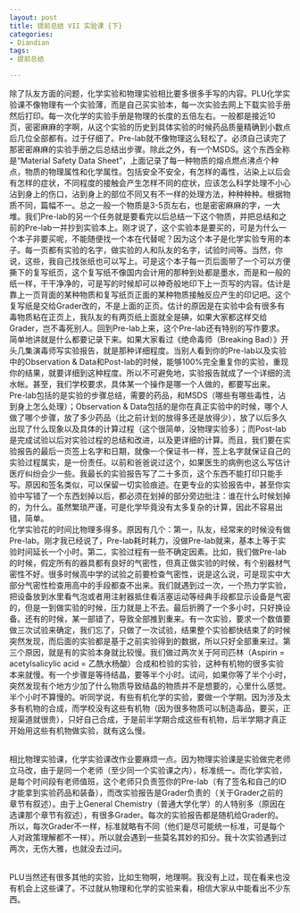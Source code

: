 ```yaml
---
layout: post
title: 提前总结 VII 实验课 {下}
categories:
- Diandian
tags:
- 提前总结

---
```

<p>除了队友方面的问题，化学实验和物理实验相比要多很多手写的内容。PLU化学实验课不像物理有一个实验薄，而是自己买实验本，每一次实验去网上下载实验手册然后打印。每一次化学的实验手册是物理的长度的五倍左右。一般都是接近10页，密密麻麻的字啊，从这个实验的历史到具体实验的时候药品质量精确到小数点后几位全部都有。过于仔细了。Pre-lab就不像物理这么轻松了。必须自己读完了那密密麻麻的实验手册之后总结出步骤。除此之外，有一个MSDS。这个东西全称是“Material Safety Data Sheet”，上面记录了每一种物质的熔点燃点沸点个种点，物质的物理属性和化学属性。包括安全不安全，有怎样的毒性，沾染上以后会有怎样的症状，不同程度的接触会产生怎样不同的症状，应该怎么科学处理不小心沾到身上的伤口，沾到身上的部位不同又有不一样的处理方法，种种种种。根据物质不同，篇幅不一。总之一般一个物质是3-5页左右，也是密密麻麻的字，一大堆。我们Pre-lab的另一个任务就是要看完以后总结一下这个物质，并把总结和之前的Pre-lab一并抄到实验本上。刚才说了，这个实验本是要买的，可是为什么一个本子非要买呢，不能随便找一个本在代替呢？因为这个本子是化学实验专用的本子。每一页都有实验的名字，做实验的人和队友的名字，试验时间等。当然，你说，这些，我自己找张纸也可以写上。可是这个本子每一页后面带了一个可以方便撕下的复写纸页，这个复写纸不像国内会计用的那种到处都是墨水，而是和一般的纸一样，干干净净的，可是写的时候却可以神奇般地印下上一页写的内容。估计是靠上一页背面的某种物质和复写纸页正面的某种物质接触反应产生的印记吧。这个复写纸是交给Grader改的，不是上面的正页。估计的原因是在实验中会有很多有毒物质粘在正页上，我队友的有两页纸上面就全是碘，如果大家都这样交给Grader，岂不毒死别人。回到Pre-lab上来，这个Pre-lab还有特别的写作要求。简单地讲就是什么都要记录下来。如果大家看过《绝命毒师（Breaking Bad）》开头几集演毒师写实验报告，就是那种详细程度。当别人看到你的Pre-lab以及实验中的Observation &amp; Data和Post-lab的时候，能够100%完全重复你的实验，重现你的结果，就要详细到这种程度。所以不可避免地，实验报告就成了一个详细的流水帐。甚至，我们学校要求，具体某一个操作是哪一个人做的，都要写出来。Pre-lab包括的是实验的步骤总结，需要的药品，和MSDS（哪些有哪些毒性，沾到身上怎么处理）；Observation &amp; Data包括的是你在真正实验中的时候，哪个人做了哪个步骤，放了多少药品（比之前计划的放得多还是放得少），放了以后多久出现了什么现象以及具体的计算过程（这个很简单，没物理实验多）；而Post-lab是完成试验以后对实验过程的总结和改进，以及更详细的计算。而且，我们要在实验报告的最后一页签上名字和日期，就像一个保证书一样，签上名字就保证自己的实验过程属实，是一份责任。以前和爸爸说过这个，如果医生的病例也这么写估计医疗纠纷会少一些。我最长的实验报告写了二十多页，这个东西不能打印只能手写。原因和签名类似，可以保留一切实验痕迹。在更专业的实验报告中，甚至你实验中写错了一个东西划掉以后，都必须在划掉的部分旁边批注：谁在什么时候划掉的，为什么。虽然繁琐严谨，可是化学毕竟没有太多复杂的计算，因此不容易出错，简单。<br />化学实验花的时间比物理多得多。原因有几个：第一，队友，经常来的时候没有做Pre-lab。刚才我已经说了，Pre-lab耗时耗力，没做Pre-lab就来，基本上等于实验时间延长一个小时。第二，实验过程有一些不确定因素。比如，我们做Pre-lab的时候，假定所有的器具都有良好的气密性，但真正做实验的时候，有个别器材气密性不好。很多时候高中学的试验之前要检查气密性，说是这么说，可是现实中大部分气密性检查用高中的手段都查不出来。我们就遇到过一次，一个热力学实验，把设备放到水里看气泡或者用注射器抵住看活塞运动等经典手段都显示设备是气密的，但是一到做实验的时候，压力就是上不去。最后折腾了一个多小时，只好换设备。还有的时候，某一部错了，导致全部推到重来。有一次实验，要求一个数值要做三次试验来确定，我们忘了，只做了一次试验，结果整个实验都快结束了的时候突然发现，而后面的实验都是基于之前实验得到的数据，所以只好全部重来过。第三个原因，就是有的实验本身就比较慢。我们做过两次关于阿司匹林（Aspirin = acetylsalicylic acid = 乙酰水杨酸）合成和检验的实验，这种有机物的很多实验本来就慢。有一个步骤是等待结晶，要等半个小时。试问，如果你等了半个小时，突然发现有个地方少加了什么物质导致结晶的物质并不是想要的，心里什么感觉。半个小时不算慢的。听同学说，有些有机化学的实验，要做一个学期。因为涉及太多有机物的合成，而学校没有这些有机物（因为很多物质可以制造毒品，要买，正规渠道就很贵），只好自己合成，于是前半学期合成这些有机物，后半学期才真正开始用这些有机物做实验，就有这么慢。</p>
<p><br />相比物理实验课，化学实验课改作业要麻烦一点。因为物理实验课是实验做完老师立马改，由于是同一个老师（至少同一个实验课之内），标准统一。而化学实验，是每个时间段有老师值班，这个老师只负责签你的Pre-lab（有了签名和自己的ID才能拿到实验药品和装备），而改实验报告是Grader负责的（关于Grader之前的章节有叙述）。由于上General Chemistry（普通大学化学）的人特别多（原因在选课那个章节有叙述），有很多Grader。每次的实验报告都是随机给Grader的。所以，每次Grader不一样，标准就略有不同（他们是尽可能统一标准，可是每个人对政策理解都不一样）。所以就会遇到一些莫名其妙的扣分。我十次实验遇到过两次，无伤大雅，也就没去过问。</p>
<p><br />PLU当然还有很多其他的实验，比如生物啊，地理啊。我没有上过，现在看来也没有机会上这些课了。不过就从物理和化学的实验来看，相信大家从中能看出不少东西。<br /></p>